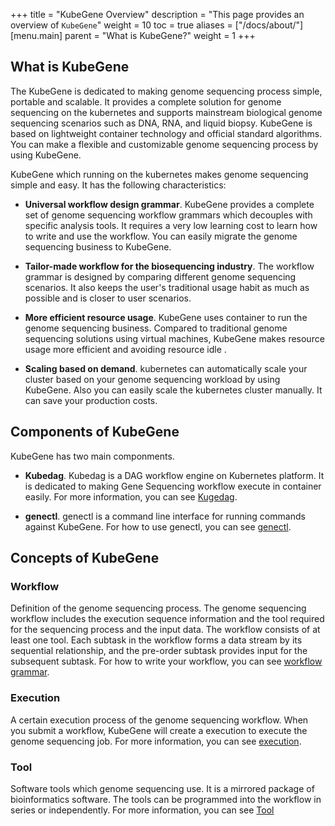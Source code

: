+++
title = "KubeGene Overview"
description = "This page provides an overview of `KubeGene`"
weight = 10
toc = true
aliases = ["/docs/about/"]
[menu.main]
  parent = "What is KubeGene?"
  weight = 1
+++

## What is KubeGene

The KubeGene is dedicated to making genome sequencing process simple, portable and scalable. It provides a complete solution for genome sequencing on the kubernetes and supports mainstream biological genome sequencing scenarios such as DNA, RNA, and liquid biopsy. KubeGene is based on lightweight container technology and official standard algorithms. You can make a flexible and customizable genome sequencing process by using KubeGene.

KubeGene which running on the kubernetes makes genome sequencing simple and easy. It has the following characteristics:

* **Universal workflow design grammar**. KubeGene provides a complete set of genome sequencing workflow grammars which decouples with specific analysis tools. It requires a very low learning cost to learn how to write and use the workflow. You can easily migrate the genome sequencing business to KubeGene.

* **Tailor-made workflow for the biosequencing industry**. The workflow grammar is designed by comparing different genome sequencing scenarios. It also keeps the user's traditional usage habit as much as possible and is closer to user scenarios.

* **More efficient resource usage**. KubeGene uses container to run the genome sequencing business. Compared to traditional genome sequencing solutions using virtual machines, KubeGene makes resource usage more efficient and avoiding resource idle . 

* **Scaling based on demand**. kubernetes can automatically scale your cluster based on your genome sequencing workload by using KubeGene. Also you can easily scale the kubernetes cluster manually. It can save your production costs.

## Components of KubeGene

KubeGene has two main componments. 

* **Kubedag**. Kubedag is a DAG workflow engine on Kubernetes platform. It is dedicated to making Gene Sequencing workflow execute in container easily. For more information, you can see [Kugedag](https://kubegene.netlify.com/docs/about/kubedag/).

* **genectl**. genectl is a command line interface for running commands against KubeGene. For how to use genectl, you can see [genectl](https://kubegene.netlify.com/docs/guides/genectl-command/).

## Concepts of KubeGene

### Workflow
Definition of the genome sequencing process. The genome sequencing workflow includes the execution sequence information and the tool required for the sequencing process and the input data. The workflow consists of at least one tool. Each subtask in the workflow forms a data stream by its sequential relationship, and the pre-order subtask provides input for the subsequent subtask. For how to write your workflow, you can see [workflow grammar](https://kubegene.netlify.com/docs/guides/workflow-grammar/).

### Execution
A certain execution process of the genome sequencing workflow. When you submit a workflow, KubeGene will create a execution to execute the genome sequencing job. For more information, you can see [execution](https://kubegene.netlify.com/docs/about/execution/).

### Tool
Software tools which genome sequencing use. It is a mirrored package of bioinformatics software. The tools can be programmed into the workflow in series or independently. For more information, you can see [Tool](https://kubegene.netlify.com/docs/guides/tool/)
